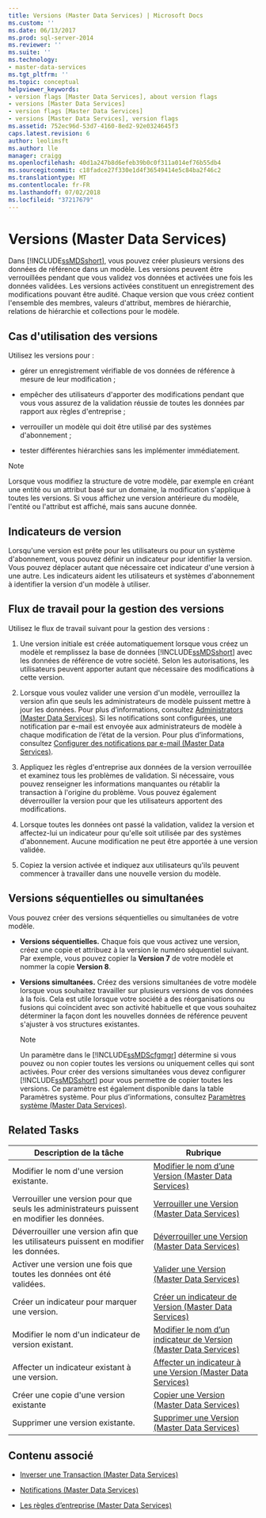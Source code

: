 ```yaml
---
title: Versions (Master Data Services) | Microsoft Docs
ms.custom: ''
ms.date: 06/13/2017
ms.prod: sql-server-2014
ms.reviewer: ''
ms.suite: ''
ms.technology:
- master-data-services
ms.tgt_pltfrm: ''
ms.topic: conceptual
helpviewer_keywords:
- version flags [Master Data Services], about version flags
- versions [Master Data Services]
- version flags [Master Data Services]
- versions [Master Data Services], version flags
ms.assetid: 752ec96d-53d7-4160-8ed2-92e0324645f3
caps.latest.revision: 6
author: leolimsft
ms.author: lle
manager: craigg
ms.openlocfilehash: 40d1a247b8d6efeb39b0c0f311a014ef76b55db4
ms.sourcegitcommit: c18fadce27f330e1d4f36549414e5c84ba2f46c2
ms.translationtype: MT
ms.contentlocale: fr-FR
ms.lasthandoff: 07/02/2018
ms.locfileid: "37217679"
---
```

# <a name="versions-master-data-services"></a>Versions (Master Data Services)
  Dans [!INCLUDE[ssMDSshort](../includes/ssmdsshort-md.md)], vous pouvez créer plusieurs versions des données de référence dans un modèle. Les versions peuvent être verrouillées pendant que vous validez vos données et activées une fois les données validées. Les versions activées constituent un enregistrement des modifications pouvant être audité. Chaque version que vous créez contient l'ensemble des membres, valeurs d'attribut, membres de hiérarchie, relations de hiérarchie et collections pour le modèle.  
  
## <a name="when-to-use-versions"></a>Cas d'utilisation des versions  
 Utilisez les versions pour :  
  
-   gérer un enregistrement vérifiable de vos données de référence à mesure de leur modification ;  
  
-   empêcher des utilisateurs d'apporter des modifications pendant que vous vous assurez de la validation réussie de toutes les données par rapport aux règles d'entreprise ;  
  
-   verrouiller un modèle qui doit être utilisé par des systèmes d'abonnement ;  
  
-   tester différentes hiérarchies sans les implémenter immédiatement.  
  
> [!NOTE]  
>  Lorsque vous modifiez la structure de votre modèle, par exemple en créant une entité ou un attribut basé sur un domaine, la modification s'applique à toutes les versions. Si vous affichez une version antérieure du modèle, l'entité ou l'attribut est affiché, mais sans aucune donnée.  
  
## <a name="version-flags"></a>Indicateurs de version  
 Lorsqu'une version est prête pour les utilisateurs ou pour un système d'abonnement, vous pouvez définir un indicateur pour identifier la version. Vous pouvez déplacer autant que nécessaire cet indicateur d'une version à une autre. Les indicateurs aident les utilisateurs et systèmes d'abonnement à identifier la version d'un modèle à utiliser.  
  
## <a name="workflow-for-version-management"></a>Flux de travail pour la gestion des versions  
 Utilisez le flux de travail suivant pour la gestion des versions :  
  
1.  Une version initiale est créée automatiquement lorsque vous créez un modèle et remplissez la base de données [!INCLUDE[ssMDSshort](../includes/ssmdsshort-md.md)] avec les données de référence de votre société. Selon les autorisations, les utilisateurs peuvent apporter autant que nécessaire des modifications à cette version.  
  
2.  Lorsque vous voulez valider une version d'un modèle, verrouillez la version afin que seuls les administrateurs de modèle puissent mettre à jour les données. Pour plus d’informations, consultez [Administrators &#40;Master Data Services&#41;](administrators-master-data-services.md). Si les notifications sont configurées, une notification par e-mail est envoyée aux administrateurs de modèle à chaque modification de l’état de la version. Pour plus d’informations, consultez [Configurer des notifications par e-mail &#40;Master Data Services&#41;](../../2014/master-data-services/configure-email-notifications-master-data-services.md).  
  
3.  Appliquez les règles d'entreprise aux données de la version verrouillée et examinez tous les problèmes de validation. Si nécessaire, vous pouvez renseigner les informations manquantes ou rétablir la transaction à l'origine du problème. Vous pouvez également déverrouiller la version pour que les utilisateurs apportent des modifications.  
  
4.  Lorsque toutes les données ont passé la validation, validez la version et affectez-lui un indicateur pour qu'elle soit utilisée par des systèmes d'abonnement. Aucune modification ne peut être apportée à une version validée.  
  
5.  Copiez la version activée et indiquez aux utilisateurs qu'ils peuvent commencer à travailler dans une nouvelle version du modèle.  
  
## <a name="sequential-or-simultaneous-versions"></a>Versions séquentielles ou simultanées  
 Vous pouvez créer des versions séquentielles ou simultanées de votre modèle.  
  
-   **Versions séquentielles.** Chaque fois que vous activez une version, créez une copie et attribuez à la version le numéro séquentiel suivant. Par exemple, vous pouvez copier la **Version 7** de votre modèle et nommer la copie **Version 8**.  
  
-   **Versions simultanées.** Créez des versions simultanées de votre modèle lorsque vous souhaitez travailler sur plusieurs versions de vos données à la fois. Cela est utile lorsque votre société a des réorganisations ou fusions qui coïncident avec son activité habituelle et que vous souhaitez déterminer la façon dont les nouvelles données de référence peuvent s'ajuster à vos structures existantes.  
  
    > [!NOTE]  
    >  Un paramètre dans le [!INCLUDE[ssMDScfgmgr](../includes/ssmdscfgmgr-md.md)] détermine si vous pouvez ou non copier toutes les versions ou uniquement celles qui sont activées. Pour créer des versions simultanées vous devez configurer [!INCLUDE[ssMDSshort](../includes/ssmdsshort-md.md)] pour vous permettre de copier toutes les versions. Ce paramètre est également disponible dans la table Paramètres système. Pour plus d’informations, consultez [Paramètres système &#40;Master Data Services&#41;](../../2014/master-data-services/system-settings-master-data-services.md).  
  
## <a name="related-tasks"></a>Related Tasks  
  
|Description de la tâche|Rubrique|  
|----------------------|-----------|  
|Modifier le nom d'une version existante.|[Modifier le nom d’une Version &#40;Master Data Services&#41;](../../2014/master-data-services/change-a-version-name-master-data-services.md)|  
|Verrouiller une version pour que seuls les administrateurs puissent en modifier les données.|[Verrouiller une Version &#40;Master Data Services&#41;](../../2014/master-data-services/lock-a-version-master-data-services.md)|  
|Déverrouiller une version afin que les utilisateurs puissent en modifier les données.|[Déverrouiller une Version &#40;Master Data Services&#41;](../../2014/master-data-services/unlock-a-version-master-data-services.md)|  
|Activer une version une fois que toutes les données ont été validées.|[Valider une Version &#40;Master Data Services&#41;](../../2014/master-data-services/commit-a-version-master-data-services.md)|  
|Créer un indicateur pour marquer une version.|[Créer un indicateur de Version &#40;Master Data Services&#41;](../../2014/master-data-services/create-a-version-flag-master-data-services.md)|  
|Modifier le nom d'un indicateur de version existant.|[Modifier le nom d’un indicateur de Version &#40;Master Data Services&#41;](../../2014/master-data-services/change-a-version-flag-name-master-data-services.md)|  
|Affecter un indicateur existant à une version.|[Affecter un indicateur à une Version &#40;Master Data Services&#41;](../../2014/master-data-services/assign-a-flag-to-a-version-master-data-services.md)|  
|Créer une copie d'une version existante|[Copier une Version &#40;Master Data Services&#41;](../../2014/master-data-services/copy-a-version-master-data-services.md)|  
|Supprimer une version existante.|[Supprimer une Version &#40;Master Data Services&#41;](../../2014/master-data-services/delete-a-version-master-data-services.md)|  
  
## <a name="related-content"></a>Contenu associé  
  
-   [Inverser une Transaction &#40;Master Data Services&#41;](../../2014/master-data-services/reverse-a-transaction-master-data-services.md)  
  
-   [Notifications &#40;Master Data Services&#41;](../../2014/master-data-services/notifications-master-data-services.md)  
  
-   [Les règles d’entreprise &#40;Master Data Services&#41;](../../2014/master-data-services/business-rules-master-data-services.md)  
  
  
